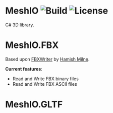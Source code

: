 # MeshIO ![Build](https://github.com/DomCr/MeshIO/actions/workflows/build_n_test.yml/badge.svg) ![License](https://img.shields.io/github/license/DomCr/ACadSharp)

C# 3D library.

# MeshIO.FBX

Based upon [FBXWriter](https://github.com/hamish-milne/FbxWriter) by [Hamish Milne](https://github.com/hamish-milne).

**Current features**:

- Read and Write FBX binary files
- Read and Write FBX ASCII files

# MeshIO.GLTF
